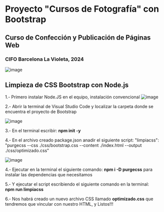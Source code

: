 # Proyecto "Cursos de Fotografía" con Bootstrap
## Curso de Confección y Publicación de Páginas Web
### CIFO Barcelona La Violeta, 2024
![image](https://github.com/manusalasprofesor/curso-fotografia-bootstrap/assets/125913240/71d1fa8c-b980-4740-940b-ca1e72f8f1b7)


## Limpieza de CSS Bootstrap con Node.js

1.- Primero instalar Node.JS en el equipo, instalación convencional
![image](https://github.com/manusalasprofesor/curso-fotografia-bootstrap/assets/125913240/254349d6-610e-4909-b4b3-b85ddddd5aa0)

2.- Abrir la terminal de Visual Studio Code y localizar la carpeta donde se encuentra el proyecto de Bootstrap

![image](https://github.com/manusalasprofesor/curso-fotografia-bootstrap/assets/125913240/fa9e6fb7-4030-463a-be8c-b8ce52341181)

3.- En el terminal escribir: **npm init -y**

4.- En el archivo creado package.json anadir el siguiente script: "limpiacss": "purgecss --css ./css/bootstrap.css --content ./index.html --output ./css/optimizado.css"

![image](https://github.com/manusalasprofesor/curso-fotografia-bootstrap/assets/125913240/46bce26d-9cd0-4f34-9f6c-9f30abba4c6c)

4.- Ejecutar en la terminal el siguiente comando: **npm i -D purgecss** para instalar las dependencias que necesitamos

5.- Y ejecutar el script escribiendo el siguiente comando en la terminal: **npm run limpiacss**

6.- Nos habrá creado un nuevo archivo CSS llamado **optimizado.css** que tendremos que vincular con nuestro HTML, y Listos!!!


